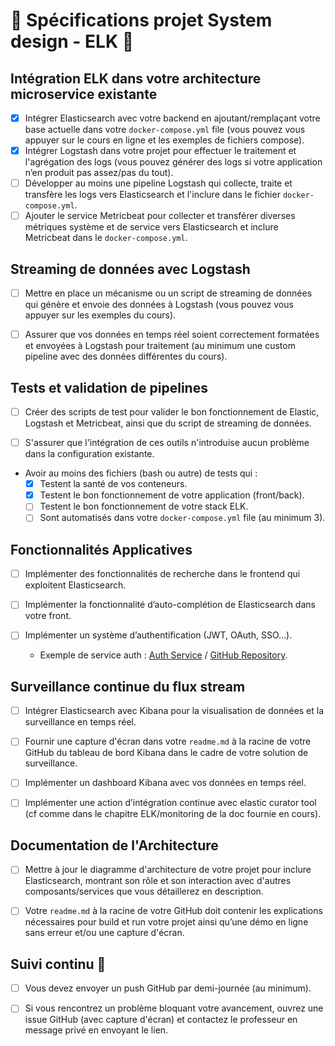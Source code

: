 # 🐳 Spécifications projet System design - ELK 🐳

## Intégration ELK dans votre architecture microservice existante

-   [x] Intégrer Elasticsearch avec votre backend en ajoutant/remplaçant votre base actuelle dans votre `docker-compose.yml` file (vous pouvez vous appuyer sur le cours en ligne et les exemples de fichiers compose).
-   [x] Intégrer Logstash dans votre projet pour effectuer le traitement et l'agrégation des logs (vous pouvez générer des logs si votre application n’en produit pas assez/pas du tout).
-   [ ] Développer au moins une pipeline Logstash qui collecte, traite et transfère les logs vers Elasticsearch et l'inclure dans le fichier `docker-compose.yml`.
-   [ ] Ajouter le service Metricbeat pour collecter et transférer diverses métriques système et de service vers Elasticsearch et inclure Metricbeat dans le `docker-compose.yml`.

## Streaming de données avec Logstash

-   [ ] Mettre en place un mécanisme ou un script de streaming de données qui génère et envoie des données à Logstash (vous pouvez vous appuyer sur les exemples du cours).

-   [ ] Assurer que vos données en temps réel soient correctement formatées et envoyées à Logstash pour traitement (au minimum une custom pipeline avec des données différentes du cours).

## Tests et validation de pipelines

-   [ ] Créer des scripts de test pour valider le bon fonctionnement de Elastic, Logstash et Metricbeat, ainsi que du script de streaming de données.

-   [ ] S'assurer que l'intégration de ces outils n'introduise aucun problème dans la configuration existante.

-   Avoir au moins des fichiers (bash ou autre) de tests qui :
    -   [x] Testent la santé de vos conteneurs.
    -   [x] Testent le bon fonctionnement de votre application (front/back).
    -   [ ] Testent le bon fonctionnement de votre stack ELK.
    -   [ ] Sont automatisés dans votre `docker-compose.yml` file (au minimum 3).

## Fonctionnalités Applicatives

-   [ ] Implémenter des fonctionnalités de recherche dans le frontend qui exploitent Elasticsearch.

-   [ ] Implémenter la fonctionnalité d’auto-complétion de Elasticsearch dans votre front.

-   [ ] Implémenter un système d’authentification (JWT, OAuth, SSO…).
    -   Exemple de service auth : [Auth Service](https://www.youtube.com/watch?v=hmkF77F9TLw&t=2054s) / [GitHub Repository](https://github.com/kantancoding/microservices-python).

## Surveillance continue du flux stream

-   [ ] Intégrer Elasticsearch avec Kibana pour la visualisation de données et la surveillance en temps réel.

-   [ ] Fournir une capture d'écran dans votre `readme.md` à la racine de votre GitHub du tableau de bord Kibana dans le cadre de votre solution de surveillance.

-   [ ] Implémenter un dashboard Kibana avec vos données en temps réel.

-   [ ] Implémenter une action d’intégration continue avec elastic curator tool (cf comme dans le chapitre ELK/monitoring de la doc fournie en cours).

## Documentation de l'Architecture

-   [ ] Mettre à jour le diagramme d'architecture de votre projet pour inclure Elasticsearch, montrant son rôle et son interaction avec d'autres composants/services que vous détaillerez en description.

-   [ ] Votre `readme.md` à la racine de votre GitHub doit contenir les explications nécessaires pour build et run votre projet ainsi qu’une démo en ligne sans erreur et/ou une capture d'écran.

## Suivi continu 🚀

-   [ ] Vous devez envoyer un push GitHub par demi-journée (au minimum).

-   [ ] Si vous rencontrez un problème bloquant votre avancement, ouvrez une issue GitHub (avec capture d'écran) et contactez le professeur en message privé en envoyant le lien.

